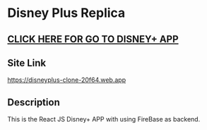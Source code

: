 # Disney Plus Replica

## <a href="https://disneyplus-clone-20f64.web.app" target="_blank">CLICK HERE FOR GO TO DISNEY+ APP</a>

## Site Link
https://disneyplus-clone-20f64.web.app

## Description
This is the React JS Disney+ APP with using FireBase as backend.
